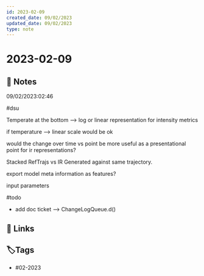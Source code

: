 ```yaml
---
id: 2023-02-09
created_date: 09/02/2023
updated_date: 09/02/2023
type: note
---
```


#  2023-02-09

## 📝 Notes

09/02/2023:02:46

#dsu 

Temperate at the bottom --> log or linear representation for intensity metrics 

if temperature --> linear scale would be ok

would the change over time vs point be more useful as a presentational point for ir representations?

Stacked RefTrajs vs IR Generated against same trajectory. 

export model meta information as features?

input parameters 

#todo 

- add doc ticket --> ChangeLogQueue.d()


## 🔗 Links

## **🏷️Tags**

- #02-2023
